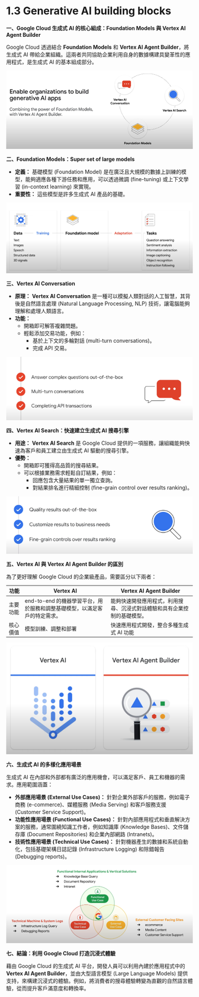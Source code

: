 # 1.3 Generative AI building blocks

**一、Google Cloud 生成式 AI 的核心組成：Foundation Models 與 Vertex AI Agent Builder**

Google Cloud 透過結合 **Foundation Models** 和 **Vertex AI Agent Builder**，將生成式 AI 帶給企業組織。這兩者共同協助企業利用自身的數據構建具變革性的應用程式，是生成式 AI 的基本組成部分。

![gh](https://raw.githubusercontent.com/SeanChenR/img_gif/main/myimage/17421767400008livlf.png)

**二、Foundation Models：Super set of large models**

- **定義：** 基礎模型 (Foundation Model) 是在廣泛且大規模的數據上訓練的模型，能夠適應各種下游任務和應用，可以透過微調 (fine-tuning) 或上下文學習 (in-context learning) 來實現。
- **重要性：** 這些模型是許多生成式 AI 產品的基礎。

![gh](https://raw.githubusercontent.com/SeanChenR/img_gif/main/myimage/1742176909000pn4vpm.png)


**三、Vertex AI Conversation**

- **原理：** **Vertex AI Conversation** 是一種可以模擬人類對話的人工智慧，其背後是自然語言處理 (Natural Language Processing, NLP) 技術，讓電腦能夠理解和處理人類語言。
- **功能：**
    - 開箱即可解答複雜問題。
    - 輕鬆添加交易功能，例如：
        - 基於上下文的多輪對話 (multi-turn conversations)。
        - 完成 API 交易。

![gh](https://raw.githubusercontent.com/SeanChenR/img_gif/main/myimage/1742177054000nfbbfn.png)

**四、Vertex AI Search：快速建立生成式 AI 搜尋引擎**

- **用途：** **Vertex AI Search** 是 Google Cloud 提供的一項服務，讓組織能夠快速為客戶和員工建立由生成式 AI 驅動的搜尋引擎。
- **優勢：**
    - 開箱即可獲得高品質的搜尋結果。
    - 可以根據業務需求輕鬆自訂結果，例如：
        - 回應包含大量結果的單一獨立查詢。
        - 對結果排名進行精細控制 (fine-grain control over results ranking)。

![gh](https://raw.githubusercontent.com/SeanChenR/img_gif/main/myimage/1742177087000fvp5mx.png)

**五、Vertex AI 與 Vertex AI Agent Builder 的區別**

為了更好理解 Google Cloud 的企業級產品，需要區分以下兩者：

| 功能   | Vertex AI                                  | Vertex AI Agent Builder              |
| ---- | ------------------------------------------ | ------------------------------------ |
| 主要功能 | end-to-end 的機器學習平台，用於服務和調整基礎模型，以滿足客戶的特定需求。 | 能夠快速開發應用程式，利用搜尋、沉浸式對話體驗和具有企業控制的基礎模型。 |
| 核心價值 | 模型訓練、調整和部署                                 | 快速應用程式開發，整合多種生成式 AI 功能               |
![gh](https://raw.githubusercontent.com/SeanChenR/img_gif/main/myimage/17421772000000nx9fd.png)

**六、生成式 AI 的多樣化應用場景**

生成式 AI 在內部和外部都有廣泛的應用機會，可以滿足客戶、員工和機器的需求。應用範圍涵蓋：

- **外部應用場景 (External Use Cases)：** 針對企業外部客戶的服務，例如電子商務 (e-commerce)、媒體服務 (Media Serving) 和客戶服務支援 (Customer Service Support)。
- **功能性應用場景 (Functional Use Cases)：** 針對內部應用程式和垂直解決方案的服務，通常圍繞知識工作者，例如知識庫 (Knowledge Bases)、文件儲存庫 (Document Repositories) 和企業內部網路 (Intranets)。
- **技術性應用場景 (Technical Use Cases)：** 針對機器產生的數據和系統自動化，包括基礎架構日誌記錄 (Infrastructure Logging) 和除錯報告 (Debugging reports)。

![gh](https://raw.githubusercontent.com/SeanChenR/img_gif/main/myimage/1742177298000vjdq5l.png)

**七、結論：利用 Google Cloud 打造沉浸式體驗**

藉由 Google Cloud 的生成式 AI 平台，開發人員可以利用內建於應用程式中的 **Vertex AI Agent Builder**，並由大型語言模型 (Large Language Models) 提供支持，來構建沉浸式的體驗。例如，將消費者的搜尋體驗轉變為直觀的自然語言體驗，從而提升客戶滿意度和轉換率。